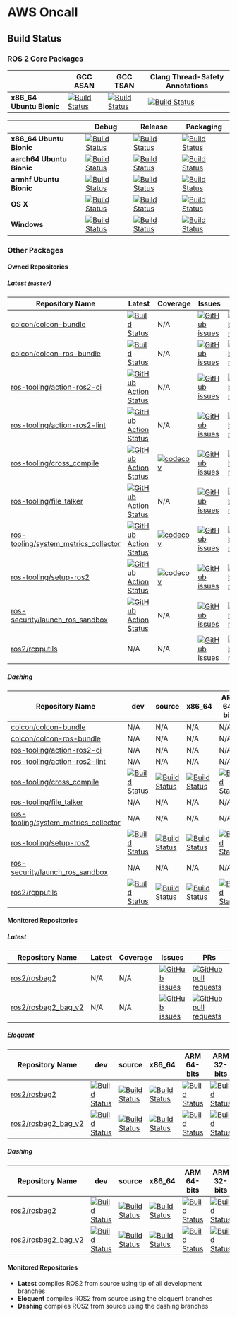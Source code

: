 # AWS Oncall

## Build Status

### ROS 2 Core Packages

|                          | GCC ASAN                                                                                                                                                                  | GCC TSAN                                                                                                                                                                | Clang Thread-Safety Annotations                                                                                                                                 |
|--------------------------|---------------------------------------------------------------------------------------------------------------------------------------------------------------------------|-------------------------------------------------------------------------------------------------------------------------------------------------------------------------|-----------------------------------------------------------------------------------------------------------------------------------------------------------------|
| **x86_64 Ubuntu Bionic** | [![Build Status](https://ci.ros2.org/view/nightly/job/nightly_linux_address_sanitizer/badge/icon)](https://ci.ros2.org/view/nightly/job/nightly_linux_address_sanitizer/) | [![Build Status](https://ci.ros2.org/view/nightly/job/nightly_linux_thread_sanitizer/badge/icon)](https://ci.ros2.org/view/nightly/job/nightly_linux_thread_sanitizer/) | [![Build Status](https://ci.ros2.org/view/nightly/job/nightly_linux_clang_libcxx/badge/icon)](https://ci.ros2.org/view/nightly/job/nightly_linux_clang_libcxx/) |

|                           | Debug                                                                                                                                                             | Release                                                                                                                                                               | Packaging                                                                                                                                                     |
|---------------------------|-------------------------------------------------------------------------------------------------------------------------------------------------------------------|-----------------------------------------------------------------------------------------------------------------------------------------------------------------------|---------------------------------------------------------------------------------------------------------------------------------------------------------------|
| **x86_64 Ubuntu Bionic**  | [![Build Status](https://ci.ros2.org/view/nightly/job/nightly_linux_debug/badge/icon)](https://ci.ros2.org/view/nightly/job/nightly_linux_debug/)                 | [![Build Status](https://ci.ros2.org/view/nightly/job/nightly_linux_release/badge/icon)](https://ci.ros2.org/view/nightly/job/nightly_linux_release/)                 | [![Build Status](https://ci.ros2.org/view/packaging/job/packaging_linux/badge/icon)](https://ci.ros2.org/view/packaging/job/packaging_linux/)                 |
| **aarch64 Ubuntu Bionic** | [![Build Status](https://ci.ros2.org/view/nightly/job/nightly_linux-aarch64_debug/badge/icon)](https://ci.ros2.org/view/nightly/job/nightly_linux-aarch64_debug/) | [![Build Status](https://ci.ros2.org/view/nightly/job/nightly_linux-aarch64_release/badge/icon)](https://ci.ros2.org/view/nightly/job/nightly_linux-aarch64_release/) | [![Build Status](https://ci.ros2.org/view/packaging/job/packaging_linux-aarch64/badge/icon)](https://ci.ros2.org/view/packaging/job/packaging_linux-aarch64/) |
| **armhf Ubuntu Bionic**   | [![Build Status](https://ci.ros2.org/view/nightly/job/nightly_linux-armhf_debug/badge/icon)](https://ci.ros2.org/view/nightly/job/nightly_linux-armhf_debug/)     | [![Build Status](https://ci.ros2.org/view/nightly/job/nightly_linux-armhf_release/badge/icon)](https://ci.ros2.org/view/nightly/job/nightly_linux-armhf_release/)     | [![Build Status](https://ci.ros2.org/view/packaging/job/packaging_linux-armhf/badge/icon)](https://ci.ros2.org/view/packaging/job/packaging_linux-armhf/)     |
| **OS X**                  | [![Build Status](https://ci.ros2.org/view/nightly/job/nightly_osx_debug/badge/icon)](https://ci.ros2.org/view/nightly/job/nightly_osx_debug/)                     | [![Build Status](https://ci.ros2.org/view/nightly/job/nightly_osx_release/badge/icon)](https://ci.ros2.org/view/nightly/job/nightly_osx_release/)                     | [![Build Status](https://ci.ros2.org/view/packaging/job/packaging_osx/badge/icon)](https://ci.ros2.org/view/packaging/job/packaging_osx/)                     |
| **Windows**               | [![Build Status](https://ci.ros2.org/view/nightly/job/nightly_win_deb/badge/icon)](https://ci.ros2.org/view/nightly/job/nightly_win_deb/)                         | [![Build Status](https://ci.ros2.org/view/nightly/job/nightly_win_rel/badge/icon)](https://ci.ros2.org/view/nightly/job/nightly_win_rel/)                             | [![Build Status](https://ci.ros2.org/view/packaging/job/packaging_windows/badge/icon)](https://ci.ros2.org/view/packaging/job/packaging_windows/)             |

### Other Packages

#### Owned Repositories

##### Latest (`master`)

| Repository Name                        | Latest                                                                                                                                                                                                  | Coverage                                                                                                                                                           | Issues                                                                                                                                                        | PRs                                                                                                                                                                    |
|----------------------------------------|---------------------------------------------------------------------------------------------------------------------------------------------------------------------------------------------------------|--------------------------------------------------------------------------------------------------------------------------------------------------------------------|---------------------------------------------------------------------------------------------------------------------------------------------------------------|------------------------------------------------------------------------------------------------------------------------------------------------------------------------|
| [colcon/colcon-bundle]                 | [![Build Status](https://travis-ci.org/colcon/colcon-bundle.svg?branch=master)](https://travis-ci.org/colcon/colcon-bundle)                                                                             | N/A                                                                                                                                                                | [![GitHub issues](https://img.shields.io/github/issues/colcon/colcon-bundle)](https://github.com/colcon/colcon-bundle/issues)                                 | [![GitHub pull requests](https://img.shields.io/github/issues-pr/colcon/colcon-bundle)](https://github.com/colcon/colcon-bundle/pulls)                                 |
| [colcon/colcon-ros-bundle]             | [![Build Status](https://travis-ci.org/colcon/colcon-ros-bundle.svg?branch=master)](https://travis-ci.org/colcon/colcon-ros-bundle)                                                                     | N/A                                                                                                                                                                | [![GitHub issues](https://img.shields.io/github/issues/colcon/colcon-ros-bundle)](https://github.com/colcon/colcon-ros-bundle/issues)                         | [![GitHub pull requests](https://img.shields.io/github/issues-pr/colcon/colcon-ros-bundle)](https://github.com/colcon/colcon-ros-bundle/pulls)                         |
| [ros-tooling/action-ros2-ci]           | [![GitHub Action Status](https://github.com/ros-tooling/action-ros2-ci/workflows/Test%20action-ros2-ci/badge.svg)](https://github.com/ros-tooling/action-ros2-ci/actions)                               | N/A                                                                                                                                                                | [![GitHub issues](https://img.shields.io/github/issues/ros-tooling/action-ros2-ci)](https://github.com/ros-tooling/action-ros2-ci/issues)                     | [![GitHub pull requests](https://img.shields.io/github/issues-pr/ros-tooling/action-ros2-ci)](https://github.com/ros-tooling/action-ros2-ci/pulls)                     |
| [ros-tooling/action-ros2-lint]         | [![GitHub Action Status](https://github.com/ros-tooling/action-ros2-lint/workflows/Test%20action-ros2-lint/badge.svg)](https://github.com/ros-tooling/action-ros2-lint/actions)                         | N/A                                                                                                                                                                | [![GitHub issues](https://img.shields.io/github/issues/ros-tooling/action-ros2-lint)](https://github.com/ros-tooling/action-ros2-lint/issues)                 | [![GitHub pull requests](https://img.shields.io/github/issues-pr/ros-tooling/action-ros2-lint)](https://github.com/ros-tooling/action-ros2-lint/pulls)                 |
| [ros-tooling/cross_compile]            | [![GitHub Action Status](https://github.com/ros-tooling/cross_compile/workflows/Test%20cross_compile/badge.svg)](https://github.com/ros-tooling/cross_compile/actions)                                  | [![codecov](https://codecov.io/gh/ros-tooling/cross_compile/branch/master/graph/badge.svg)](https://codecov.io/gh/ros-tooling/cross_compile)                       | [![GitHub issues](https://img.shields.io/github/issues/ros-tooling/cross_compile)](https://github.com/ros-tooling/cross_compile/issues)                       | [![GitHub pull requests](https://img.shields.io/github/issues-pr/ros-tooling/cross_compile)](https://github.com/ros-tooling/cross_compile/pulls)                       |
| [ros-tooling/file_talker]              | [![GitHub Action Status](https://github.com/ros-tooling/file_talker/workflows/Test%20file_talker/badge.svg)](https://github.com/ros-tooling/file_talker/actions)                                        | N/A                                                                                                                                                                | [![GitHub issues](https://img.shields.io/github/issues/ros-tooling/file_talker)](https://github.com/ros-tooling/file_talker/issues)                           | [![GitHub pull requests](https://img.shields.io/github/issues-pr/ros-tooling/file_talker)](https://github.com/ros-tooling/file_talker/pulls)                           |
| [ros-tooling/system_metrics_collector] | [![GitHub Action Status](https://github.com/ros-tooling/system_metrics_collector/workflows/Test%20system_metrics_collector/badge.svg)](https://github.com/ros-tooling/system_metrics_collector/actions) | [![codecov](https://codecov.io/gh/ros-tooling/system_metrics_collector/branch/master/graph/badge.svg)](https://codecov.io/gh/ros-tooling/system_metrics_collector) | [![GitHub issues](https://img.shields.io/github/issues/ros-tooling/system_metrics_collector)](https://github.com/ros-tooling/system_metrics_collector/issues) | [![GitHub pull requests](https://img.shields.io/github/issues-pr/ros-tooling/system_metrics_collector)](https://github.com/ros-tooling/system_metrics_collector/pulls) |
| [ros-tooling/setup-ros2]               | [![GitHub Action Status](https://github.com/ros-tooling/setup-ros2/workflows/Test%20setup-ros2/badge.svg)](https://github.com/ros-tooling/setup-ros2/actions)                                           | [![codecov](https://codecov.io/gh/ros-security/launch_ros_sandbox/branch/master/graph/badge.svg)](https://codecov.io/gh/ros-security/launch_ros_sandbox)           | [![GitHub issues](https://img.shields.io/github/issues/ros-tooling/setup-ros2)](https://github.com/ros-tooling/setup-ros2/issues)                             | [![GitHub pull requests](https://img.shields.io/github/issues-pr/ros-tooling/setup-ros2)](https://github.com/ros-tooling/setup-ros2/pulls)                             |
| [ros-security/launch_ros_sandbox]      | [![GitHub Action Status](https://github.com/ros-security/launch_ros_sandbox/workflows/Test%20launch_ros_sandbox/badge.svg)](https://github.com/ros-security/launch_ros_sandbox)                         | N/A                                                                                                                                                                | [![GitHub issues](https://img.shields.io/github/issues/ros-security/launch_ros_sandbox)](https://github.com/ros-security/launch_ros_sandbox/issues)           | [![GitHub pull requests](https://img.shields.io/github/issues-pr/ros-security/launch_ros_sandbox)](https://github.com/ros-security/launch_ros_sandbox/pulls)           |
| [ros2/rcpputils]                       | N/A                                                                                                                                                                                                     | N/A                                                                                                                                                                | [![GitHub issues](https://img.shields.io/github/issues/ros2/rcpputils)](https://github.com/ros2/rcpputils/issues)                                             | [![GitHub pull requests](https://img.shields.io/github/issues-pr/ros2/rcpputils)](https://github.com/ros2/rcpputils/pulls)                                             |

##### Dashing

| Repository Name                        | dev                                                                                                                                                                                                 | source                                                                                                                                                                                                              | x86_64                                                                                                                                                                                                                                  | ARM 64-bits                                                                                                                                                                                                                                                 | ARM 32-bits                                                                                                                                                                                                                                                 |
|----------------------------------------|-----------------------------------------------------------------------------------------------------------------------------------------------------------------------------------------------------|---------------------------------------------------------------------------------------------------------------------------------------------------------------------------------------------------------------------|-----------------------------------------------------------------------------------------------------------------------------------------------------------------------------------------------------------------------------------------|-------------------------------------------------------------------------------------------------------------------------------------------------------------------------------------------------------------------------------------------------------------|-------------------------------------------------------------------------------------------------------------------------------------------------------------------------------------------------------------------------------------------------------------|
| [colcon/colcon-bundle]                 | N/A                                                                                                                                                                                                 | N/A                                                                                                                                                                                                                 | N/A                                                                                                                                                                                                                                     | N/A                                                                                                                                                                                                                                                         | N/A                                                                                                                                                                                                                                                         |
| [colcon/colcon-ros-bundle]             | N/A                                                                                                                                                                                                 | N/A                                                                                                                                                                                                                 | N/A                                                                                                                                                                                                                                     | N/A                                                                                                                                                                                                                                                         | N/A                                                                                                                                                                                                                                                         |
| [ros-tooling/action-ros2-ci]           | N/A                                                                                                                                                                                                 | N/A                                                                                                                                                                                                                 | N/A                                                                                                                                                                                                                                     | N/A                                                                                                                                                                                                                                                         | N/A                                                                                                                                                                                                                                                         |
| [ros-tooling/action-ros2-lint]         | N/A                                                                                                                                                                                                 | N/A                                                                                                                                                                                                                 | N/A                                                                                                                                                                                                                                     | N/A                                                                                                                                                                                                                                                         | N/A                                                                                                                                                                                                                                                         |
| [ros-tooling/cross_compile]            | [![Build Status](http://build.ros2.org/view/Ddev/job/Ddev__cross_compile__ubuntu_bionic_amd64/badge/icon)](http://build.ros2.org/view/Ddev/job/Ddev__cross_compile__ubuntu_bionic_amd64/)           | [![Build Status](http://build.ros2.org/view/Dsrc_uB/job/Dsrc_uB__cross_compile__ubuntu_bionic__source/badge/icon)](http://build.ros2.org/view/Dsrc_uB/job/Dsrc_uB__cross_compile__ubuntu_bionic__source/)           | [![Build Status](http://build.ros2.org/view/Dbin_uB64/job/Dbin_uB64__cross_compile__ubuntu_bionic_amd64__binary/badge/icon)](http://build.ros2.org/view/Dbin_uB64/job/Dbin_uB64__cross_compile__ubuntu_bionic_amd64__binary/)           | [![Build Status](http://build.ros2.org/view/Dbin_ubv8_uBv8/job/Dbin_ubv8_uBv8__cross_compile__ubuntu_bionic_arm64__binary/badge/icon)](http://build.ros2.org/view/Dbin_ubv8_uBv8/job/Dbin_ubv8_uBv8__cross_compile__ubuntu_bionic_arm64__binary/)           | [![Build Status](http://build.ros2.org/view/Dbin_ubhf_uBhf/job/Dbin_ubhf_uBhf__cross_compile__ubuntu_bionic_armhf__binary/badge/icon)](http://build.ros2.org/view/Dbin_ubhf_uBhf/job/Dbin_ubhf_uBhf__cross_compile__ubuntu_bionic_armhf__binary/)           |
| [ros-tooling/file_talker]              | N/A                                                                                                                                                                                                 | N/A                                                                                                                                                                                                                 | N/A                                                                                                                                                                                                                                     | N/A                                                                                                                                                                                                                                                         | N/A                                                                                                                                                                                                                                                         |
| [ros-tooling/system_metrics_collector] | N/A                                                                                                                                                                                                 | N/A                                                                                                                                                                                                                 | N/A                                                                                                                                                                                                                                     | N/A                                                                                                                                                                                                                                                         | N/A                                                                                                                                                                                                                                                         |
| [ros-tooling/setup-ros2]               | [![Build Status](http://build.ros2.org/view/Ddev/job/Ddev__launch_ros_sandbox__ubuntu_bionic_amd64/badge/icon)](http://build.ros2.org/view/Ddev/job/Ddev__launch_ros_sandbox__ubuntu_bionic_amd64/) | [![Build Status](http://build.ros2.org/view/Dsrc_uB/job/Dsrc_uB__launch_ros_sandbox__ubuntu_bionic__source/badge/icon)](http://build.ros2.org/view/Dsrc_uB/job/Dsrc_uB__launch_ros_sandbox__ubuntu_bionic__source/) | [![Build Status](http://build.ros2.org/view/Dbin_uB64/job/Dbin_uB64__launch_ros_sandbox__ubuntu_bionic_amd64__binary/badge/icon)](http://build.ros2.org/view/Dbin_uB64/job/Dbin_uB64__launch_ros_sandbox__ubuntu_bionic_amd64__binary/) | [![Build Status](http://build.ros2.org/view/Dbin_ubv8_uBv8/job/Dbin_ubv8_uBv8__launch_ros_sandbox__ubuntu_bionic_arm64__binary/badge/icon)](http://build.ros2.org/view/Dbin_ubv8_uBv8/job/Dbin_ubv8_uBv8__launch_ros_sandbox__ubuntu_bionic_arm64__binary/) | [![Build Status](http://build.ros2.org/view/Dbin_ubhf_uBhf/job/Dbin_ubhf_uBhf__launch_ros_sandbox__ubuntu_bionic_armhf__binary/badge/icon)](http://build.ros2.org/view/Dbin_ubhf_uBhf/job/Dbin_ubhf_uBhf__launch_ros_sandbox__ubuntu_bionic_armhf__binary/) |
| [ros-security/launch_ros_sandbox]      | N/A                                                                                                                                                                                                 | N/A                                                                                                                                                                                                                 | N/A                                                                                                                                                                                                                                     | N/A                                                                                                                                                                                                                                                         | N/A                                                                                                                                                                                                                                                         |
| [ros2/rcpputils]                       | [![Build Status](http://build.ros2.org/view/Ddev/job/Ddev__rcpputils__ubuntu_bionic_amd64/badge/icon)](http://build.ros2.org/view/Ddev/job/Ddev__rcpputils__ubuntu_bionic_amd64/)                   | [![Build Status](http://build.ros2.org/view/Dsrc_uB/job/Dsrc_uB__rcpputils__ubuntu_bionic__source/badge/icon)](http://build.ros2.org/view/Dsrc_uB/job/Dsrc_uB__rcpputils__ubuntu_bionic__source/)                   | [![Build Status](http://build.ros2.org/view/Dbin_uB64/job/Dbin_uB64__rcpputils__ubuntu_bionic_amd64__binary/badge/icon)](http://build.ros2.org/view/Dbin_uB64/job/Dbin_uB64__rcpputils__ubuntu_bionic_amd64__binary/)                   | [![Build Status](http://build.ros2.org/view/Dbin_ubv8_uBv8/job/Dbin_ubv8_uBv8__rcpputils__ubuntu_bionic_arm64__binary/badge/icon)](http://build.ros2.org/view/Dbin_ubv8_uBv8/job/Dbin_ubv8_uBv8__rcpputils__ubuntu_bionic_arm64__binary/)                   | [![Build Status](http://build.ros2.org/view/Dbin_ubhf_uBhf/job/Dbin_ubhf_uBhf__rcpputils__ubuntu_bionic_armhf__binary/badge/icon)](http://build.ros2.org/view/Dbin_ubhf_uBhf/job/Dbin_ubhf_uBhf__rcpputils__ubuntu_bionic_armhf__binary/)                   |

#### Monitored Repositories

##### Latest

| Repository Name       | Latest | Coverage | Issues                                                                                                                      | PRs                                                                                                                                  |
|-----------------------|--------|----------|-----------------------------------------------------------------------------------------------------------------------------|--------------------------------------------------------------------------------------------------------------------------------------|
| [ros2/rosbag2]        | N/A    | N/A      | [![GitHub issues](https://img.shields.io/github/issues/ros2/rosbag2)](https://github.com/ros2/rosbag2/issues)               | [![GitHub pull requests](https://img.shields.io/github/issues-pr/ros2/rosbag2)](https://github.com/ros2/rosbag2/pulls)               |
| [ros2/rosbag2_bag_v2] | N/A    | N/A      | [![GitHub issues](https://img.shields.io/github/issues/ros2/rosbag2_bag_v2)](https://github.com/ros2/rosbag2_bag_v2/issues) | [![GitHub pull requests](https://img.shields.io/github/issues-pr/ros2/rosbag2_bag_v2)](https://github.com/ros2/rosbag2_bag_v2/pulls) |

##### Eloquent

| Repository Name       | dev                                                                                                                                                                                         | source                                                                                                                                                                                                                      | x86_64                                                                                                                                                                                                                                          | ARM 64-bits                                                                                                                                                                                                                                                         | ARM 32-bits                                                                                                                                                                                                                                                         |
|-----------------------|---------------------------------------------------------------------------------------------------------------------------------------------------------------------------------------------|-----------------------------------------------------------------------------------------------------------------------------------------------------------------------------------------------------------------------------|-------------------------------------------------------------------------------------------------------------------------------------------------------------------------------------------------------------------------------------------------|---------------------------------------------------------------------------------------------------------------------------------------------------------------------------------------------------------------------------------------------------------------------|---------------------------------------------------------------------------------------------------------------------------------------------------------------------------------------------------------------------------------------------------------------------|
| [ros2/rosbag2]        | [![Build Status](http://build.ros2.org/view/Edev/job/Edev__rosbag2__ubuntu_bionic_amd64/badge/icon)](http://build.ros2.org/view/Edev/job/Edev__rosbag2__ubuntu_bionic_amd64/)               | [![Build Status](http://build.ros2.org/view/Esrc_uB/job/Esrc_uB__rosbag2__ubuntu_bionic__source/badge/icon)](http://build.ros2.org/view/Esrc_uB/job/Esrc_uB__rosbag2__ubuntu_bionic__source/)                               | [![Build Status](http://build.ros2.org/view/Ebin_uB64/job/Ebin_uB64__rosbag2__ubuntu_bionic_amd64__binary/badge/icon)](http://build.ros2.org/view/Ebin_uB64/job/Ebin_uB64__rosbag2__ubuntu_bionic_amd64__binary/)                               | [![Build Status](http://build.ros2.org/view/Ebin_ubv8_uBv8/job/Ebin_ubv8_uBv8__rosbag2__ubuntu_bionic_arm64__binary/badge/icon)](http://build.ros2.org/view/Ebin_ubv8_uBv8/job/Ebin_ubv8_uBv8__rosbag2__ubuntu_bionic_arm64__binary/)                               | [![Build Status](http://build.ros2.org/view/Ebin_ubhf_uBhf/job/Ebin_ubhf_uBhf__rosbag2__ubuntu_bionic_armhf__binary/badge/icon)](http://build.ros2.org/view/Ebin_ubhf_uBhf/job/Ebin_ubhf_uBhf__rosbag2__ubuntu_bionic_armhf__binary/)                               |
| [ros2/rosbag2_bag_v2] | [![Build Status](http://build.ros2.org/view/Edev/job/Edev__rosbag2_bag_v2__ubuntu_bionic_amd64/badge/icon)](http://build.ros2.org/view/Edev/job/Edev__rosbag2_bag_v2__ubuntu_bionic_amd64/) | [![Build Status](http://build.ros2.org/view/Esrc_uB/job/Esrc_uB__rosbag2_bag_v2_plugins__ubuntu_bionic__source/badge/icon)](http://build.ros2.org/view/Esrc_uB/job/Esrc_uB__rosbag2_bag_v2_plugins__ubuntu_bionic__source/) | [![Build Status](http://build.ros2.org/view/Ebin_uB64/job/Ebin_uB64__rosbag2_bag_v2_plugins__ubuntu_bionic_amd64__binary/badge/icon)](http://build.ros2.org/view/Ebin_uB64/job/Ebin_uB64__rosbag2_bag_v2_plugins__ubuntu_bionic_amd64__binary/) | [![Build Status](http://build.ros2.org/view/Ebin_ubv8_uBv8/job/Ebin_ubv8_uBv8__rosbag2_bag_v2_plugins__ubuntu_bionic_arm64__binary/badge/icon)](http://build.ros2.org/view/Ebin_ubv8_uBv8/job/Ebin_ubv8_uBv8__rosbag2_bag_v2_plugins__ubuntu_bionic_arm64__binary/) | [![Build Status](http://build.ros2.org/view/Ebin_ubhf_uBhf/job/Ebin_ubhf_uBhf__rosbag2_bag_v2_plugins__ubuntu_bionic_armhf__binary/badge/icon)](http://build.ros2.org/view/Ebin_ubhf_uBhf/job/Ebin_ubhf_uBhf__rosbag2_bag_v2_plugins__ubuntu_bionic_armhf__binary/) |

##### Dashing

| Repository Name | dev                                                                                                                                                                           | source                                                                                                                                                                                        | x86_64                                                                                                                                                                                                            | ARM 64-bits                                                                                                                                                                                                                           | ARM 32-bits                                                                                                                                                                                                                           |
|-----------------|-------------------------------------------------------------------------------------------------------------------------------------------------------------------------------|-----------------------------------------------------------------------------------------------------------------------------------------------------------------------------------------------|-------------------------------------------------------------------------------------------------------------------------------------------------------------------------------------------------------------------|---------------------------------------------------------------------------------------------------------------------------------------------------------------------------------------------------------------------------------------|---------------------------------------------------------------------------------------------------------------------------------------------------------------------------------------------------------------------------------------|
| [ros2/rosbag2]  | [![Build Status](http://build.ros2.org/view/Ddev/job/Ddev__rosbag2__ubuntu_bionic_amd64/badge/icon)](http://build.ros2.org/view/Ddev/job/Ddev__rosbag2__ubuntu_bionic_amd64/) | [![Build Status](http://build.ros2.org/view/Dsrc_uB/job/Dsrc_uB__rosbag2__ubuntu_bionic__source/badge/icon)](http://build.ros2.org/view/Dsrc_uB/job/Dsrc_uB__rosbag2__ubuntu_bionic__source/) | [![Build Status](http://build.ros2.org/view/Dbin_uB64/job/Dbin_uB64__rosbag2__ubuntu_bionic_amd64__binary/badge/icon)](http://build.ros2.org/view/Dbin_uB64/job/Dbin_uB64__rosbag2__ubuntu_bionic_amd64__binary/) | [![Build Status](http://build.ros2.org/view/Dbin_ubv8_uBv8/job/Dbin_ubv8_uBv8__rosbag2__ubuntu_bionic_arm64__binary/badge/icon)](http://build.ros2.org/view/Dbin_ubv8_uBv8/job/Dbin_ubv8_uBv8__rosbag2__ubuntu_bionic_arm64__binary/) | [![Build Status](http://build.ros2.org/view/Dbin_ubhf_uBhf/job/Dbin_ubhf_uBhf__rosbag2__ubuntu_bionic_armhf__binary/badge/icon)](http://build.ros2.org/view/Dbin_ubhf_uBhf/job/Dbin_ubhf_uBhf__rosbag2__ubuntu_bionic_armhf__binary/) |
| [ros2/rosbag2_bag_v2] | [![Build Status](http://build.ros2.org/view/Ddev/job/Ddev__rosbag2_bag_v2__ubuntu_bionic_amd64/badge/icon)](http://build.ros2.org/view/Ddev/job/Ddev__rosbag2_bag_v2__ubuntu_bionic_amd64/) | [![Build Status](http://build.ros2.org/view/Dsrc_uB/job/Dsrc_uB__rosbag2_bag_v2_plugins__ubuntu_bionic__source/badge/icon)](http://build.ros2.org/view/Dsrc_uB/job/Dsrc_uB__rosbag2_bag_v2_plugins__ubuntu_bionic__source/) | [![Build Status](http://build.ros2.org/view/Dbin_uB64/job/Dbin_uB64__rosbag2_bag_v2_plugins__ubuntu_bionic_amd64__binary/badge/icon)](http://build.ros2.org/view/Dbin_uB64/job/Dbin_uB64__rosbag2_bag_v2_plugins__ubuntu_bionic_amd64__binary/) | [![Build Status](http://build.ros2.org/view/Dbin_ubv8_uBv8/job/Dbin_ubv8_uBv8__rosbag2_bag_v2_plugins__ubuntu_bionic_arm64__binary/badge/icon)](http://build.ros2.org/view/Dbin_ubv8_uBv8/job/Dbin_ubv8_uBv8__rosbag2_bag_v2_plugins__ubuntu_bionic_arm64__binary/) | [![Build Status](http://build.ros2.org/view/Dbin_ubhf_uBhf/job/Dbin_ubhf_uBhf__rosbag2_bag_v2_plugins__ubuntu_bionic_armhf__binary/badge/icon)](http://build.ros2.org/view/Dbin_ubhf_uBhf/job/Dbin_ubhf_uBhf__rosbag2_bag_v2_plugins__ubuntu_bionic_armhf__binary/) |

#### Monitored Repositories

* **Latest** compiles ROS2 from source using tip of all development branches
* **Eloquent** compiles ROS2 from source using the eloquent branches
* **Dashing** compiles ROS2 from source using the dashing branches

[colcon/colcon-bundle]: https://github.com/colcon/colcon-bundle
[colcon/colcon-ros-bundle]: https://github.com/colcon/colcon-ros-bundle
[ros-security/launch_ros_sandbox]: https://github.com/ros-security/launch_ros_sandbox
[ros-tooling/action-ros2-ci]: https://github.com/ros-tooling/action-ros2-ci
[ros-tooling/action-ros2-lint]: https://github.com/ros-tooling/action-ros2-lint
[ros-tooling/cross_compile]: https://github.com/ros-tooling/cross_compile
[ros-tooling/file_talker]: https://github.com/ros-tooling/file_talker
[ros-tooling/setup-ros2	]: https://github.com/ros-tooling/setup-ros2	
[ros-tooling/system_metrics_collector]: https://github.com/ros-tooling/system_metrics_collector
[ros2/rcpputils]: https://github.com/ros2/rcpputils
[ros2/rosbag2]: https://github.com/ros2/rosbag2
[ros2/rosbag2_bag_v2]: https://github.com/ros2/rosbag2_bag_v2
